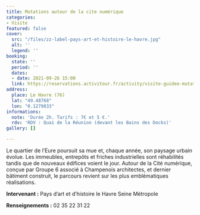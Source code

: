 ```yaml
---
title: Mutations autour de la cite numérique
categories:
- Visite
featured: false
cover:
  src: "/files/zz-label-pays-art-et-histoire-le-havre.jpg"
  alt: ''
  legend: ''
booking:
  state: ''
  period: ''
  dates:
  - date: 2021-09-26 15:00
  link: https://reservations.activitour.fr/activity/visite-guidee-mutations-autour-de-la-cite-numerique
address:
  place: Le Havre (76)
  lat: "49.48768"
  lon: "0.1279833"
informations:
  note: 'Durée 2h. Tarifs : 7€ et 5 €.'
  rdv: 'RDV : Quai de la Réunion (devant les Bains des Docks)'
gallery: []

---
```

Le quartier de l’Eure poursuit sa mue et, chaque année, son paysage urbain évolue. Les immeubles, entrepôts et friches industrielles sont réhabilités tandis que de nouveaux édifices voient le jour. Autour de la Cité numérique, conçue par Groupe 6 associé à Champenois architectes, et dernier bâtiment construit, le parcours revient sur les plus emblématiques réalisations.

**Intervenant :** Pays d’art et d’histoire le Havre Seine Métropole

**Renseignements :** 02 35 22 31 22